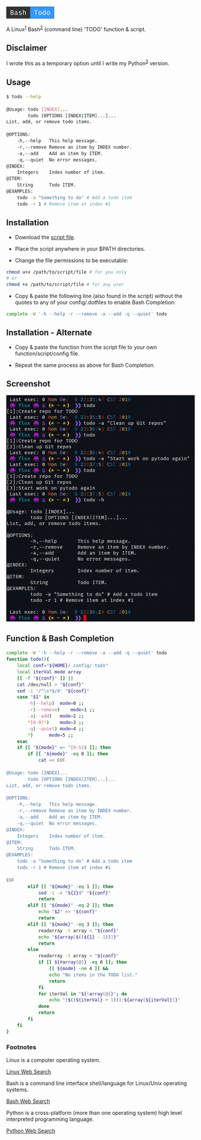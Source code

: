 ![button](images/bashtodo.png)

A Linux<sup>[1](#linux)</sup> Bash<sup>[2](#bash)</sup> (command line) 'TODO' function &amp; script.

## Disclaimer

I wrote this as a temporary option until I write my Python<sup>[3](#python)</sup> version.

## Usage

```Bash
$ todo --help

@Usage:	todo [INDEX]...
     	todo [OPTIONS [INDEX|ITEM]...]...
List, add, or remove todo items.

@OPTIONS:
	-h,--help	This help message.
	-r,--remove	Remove an item by INDEX number. 
	-a,--add	Add an item by ITEM.
	-q,--quiet	No error messages.
@INDEX:
	Integers	Index number of item.
@ITEM:
	String		Todo ITEM.
@EXAMPLES:
	todo -a "Something to do" # Add a todo item
	todo -r 1 # Remove item at index #1
```

## Installation

- Download the [script file](https://github.com/Lateralus138/todo-bash/blob/master/todo).

- Place the script anywhere in your $PATH directories.

- Change the file permissions to be executable:

```Bash
chmod u+x /path/to/script/file # for you only
# or
chmod +x /path/to/script/file # for any user
```

- Copy &amp; paste the following line (also found in the script) without the quotes to any of your config/.dotfiles to enable Bash Completion:

```Bash
complete -W '-h --help -r --remove -a --add -q --quiet' todo
```

## Installation - Alternate

- Copy &amp; paste the function from the script file to your own function/script/config file.

- Repeat the same process as above for Bash Completion.

## Screenshot

![ScreenShot](images/bash_todo.png)

## Function &amp; Bash Completion

```Bash
complete -W '-h --help -r --remove -a --add -q --quiet' todo
function todo(){
	local conf="${HOME}/.config/.todo"
	local iterVal mode array
	[[ -f "${conf}" ]] ||
	cat /dev/null > "${conf}"
	sed -i '/^\s*$/d' "${conf}"
	case "$1" in
		-h|--help)	mode=0 ;;
		-r|--remove)	mode=1 ;;
		-a|--add)	mode=2 ;;
		*[0-9]*)	mode=3 ;;
		-q|--quiet)	mode=4 ;;
		*)		mode=5 ;;
	esac
	if [[ "${mode}" =~ ^[0-5]$ ]]; then
		if [[ "${mode}" -eq 0 ]]; then
			cat << EOF

@Usage:	todo [INDEX]...
     	todo [OPTIONS [INDEX|ITEM]...]...
List, add, or remove todo items.

@OPTIONS:
	-h,--help	This help message.
	-r,--remove	Remove an item by INDEX number. 
	-a,--add	Add an item by ITEM.
	-q,--quiet	No error messages.
@INDEX:
	Integers	Index number of item.
@ITEM:
	String		Todo ITEM.
@EXAMPLES:
	todo -a "Something to do" # Add a todo item
	todo -r 1 # Remove item at index #1

EOF
		elif [[ "${mode}" -eq 1 ]]; then
			sed -i -e "${2}d" "${conf}"
			return
		elif [[ "${mode}" -eq 2 ]]; then
			echo "$2" >> "${conf}"
			return
		elif [[ "${mode}" -eq 3 ]]; then
			readarray -t array < "${conf}"
			echo "${array[$((${1} - 1))]}"
			return
		else
			readarray -t array < "${conf}"
			if [[ ${#array[@]} -eq 0 ]]; then
				[[ ${mode} -ne 4 ]] &&
				echo "No items in the TODO list."
				return
			fi
			for iterVal in "${!array[@]}"; do
				echo "[$((${iterVal} + 1))]:${array[${iterVal}]}"
			done
			return
		fi
	fi
}
```

### Footnotes

<a id="linux"></a>

Linux is a computer operating system.

[Linux Web Search](https://duckduckgo.com/?q=Linux&ia=web)

<a id="bash"></a>

Bash is a command line interface shell/language for Linux/Unix operating systems.

[Bash Web Search](https://duckduckgo.com/?q=Bash+Shell&ia=web)

<a id="python"></a>

Python is a cross-platform (more than one operating system) high level interpreted programming language.

[Python Web Search](https://duckduckgo.com/?q=Python+Programming+Language&ia=web)
